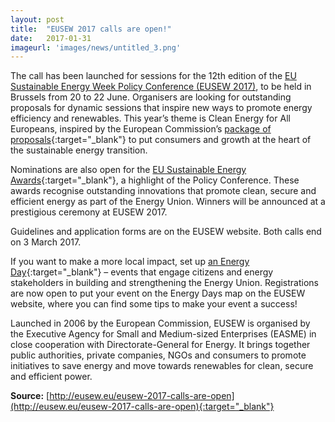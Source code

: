 ```yaml
---
layout: post
title:  "EUSEW 2017 calls are open!"
date:   2017-01-31
imageurl: 'images/news/untitled_3.png'
---
```

The call has been launched for sessions for the 12th edition of the [EU Sustainable Energy Week Policy Conference (EUSEW 2017)](http://www.eusew.eu/about-conference), to be held in Brussels from 20 to 22 June. Organisers are looking for outstanding proposals for dynamic sessions that inspire new ways to promote energy efficiency and renewables. This year’s theme is Clean Energy for All Europeans, inspired by the European Commission’s [package of proposals](http://ec.europa.eu/energy/en/news/commission-proposes-new-rules-consumer-centred-clean-energy-transition){:target="_blank"} to put consumers and growth at the heart of the sustainable energy transition.

Nominations are also open for the [EU Sustainable Energy Awards](http://www.eusew.eu/about-awards-competition){:target="_blank"}, a highlight of the Policy Conference. These awards recognise outstanding innovations that promote clean, secure and efficient energy as part of the Energy Union. Winners will be announced at a prestigious ceremony at EUSEW 2017.

Guidelines and application forms are on the EUSEW website. Both calls end on 3 March 2017.

If you want to make a more local impact, set up [an Energy Day](http://www.eusew.eu/about-energy-days){:target="_blank"} – events that engage citizens and energy stakeholders in building and strengthening the Energy Union. Registrations are now open to put your event on the Energy Days map on the EUSEW website, where you can find some tips to make your event a success!

Launched in 2006 by the European Commission, EUSEW is organised by the Executive Agency for Small and Medium-sized Enterprises (EASME) in close cooperation with Directorate-General for Energy. It brings together public authorities, private companies, NGOs and consumers to promote initiatives to save energy and move towards renewables for clean, secure and efficient power.

**Source:** [http://eusew.eu/eusew-2017-calls-are-open](http://eusew.eu/eusew-2017-calls-are-open){:target="_blank"}